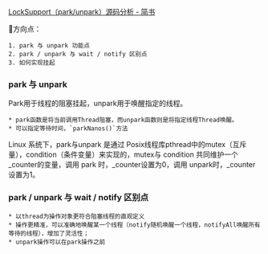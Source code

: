 [LockSupport（park/unpark）源码分析 - 简书](https://www.jianshu.com/p/e3afe8ab8364)

🤔方向点：

	1. park 与 unpark 功能点
	2. park / unpark 与 wait / notify 区别点
	3. 如何实现挂起

### park 与 unpark

Park用于线程的阻塞挂起，unpark用于唤醒指定的线程。

	* park函数是将当前调用Thread阻塞，而unpark函数则是将指定线程Thread唤醒。
	* 可以指定等待时间，`parkNanos()`方法

Linux 系统下，park与unpark 是通过 Posix线程库pthread中的mutex（互斥量），condition（条件变量）来实现的，mutex与 condition 共同维护一个_counter的变量，调用 park 时，_counter设置为0，调用 unpark时，_counter设置为1。

### park / unpark 与 wait / notify 区别点

	* 以thread为操作对象更符合阻塞线程的直观定义
	* 操作更精准，可以准确地唤醒某一个线程（notify随机唤醒一个线程，notifyAll唤醒所有等待的线程），增加了灵活性；
	* unpark操作可以在park操作之前